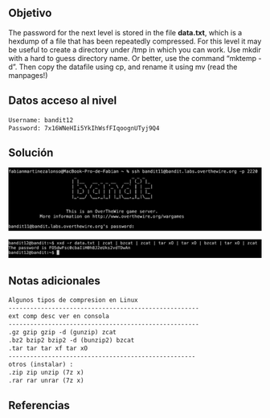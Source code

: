 ## Objetivo
The password for the next level is stored in the file **data.txt**, which is a hexdump of a file that has been repeatedly compressed. For this level it may be useful to create a directory under /tmp in which you can work. Use mkdir with a hard to guess directory name. Or better, use the command “mktemp -d”. Then copy the datafile using cp, and rename it using mv (read the manpages!)
## Datos  acceso al nivel
```
Username: bandit12
Password: 7x16WNeHIi5YkIhWsfFIqoognUTyj9Q4
```
## Solución

![RetoBandit12](../imagenes/Bandit12(1).png)

![RetoBandit12](../imagenes/Bandit12(2).png)
## Notas adicionales

```
Algunos tipos de compresion en Linux
-----------------------------------------------------
ext comp desc ver en consola
-----------------------------------------------------
.gz gzip gzip -d (gunzip) zcat
.bz2 bzip2 bzip2 -d (bunzip2) bzcat
.tar tar tar xf tar xO
----------------------------------------------------
otros (instalar) :
.zip zip unzip (7z x)
.rar rar unrar (7z x)
```
## Referencias

